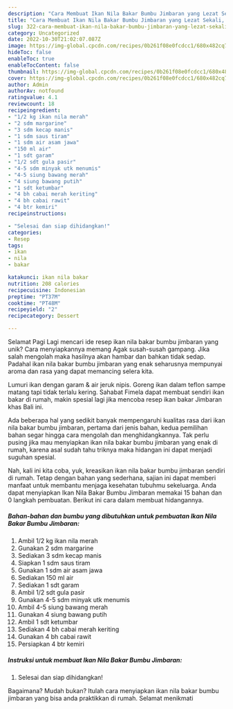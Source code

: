 ```yaml
---
description: "Cara Membuat Ikan Nila Bakar Bumbu Jimbaran yang Lezat Sekali, Sempurna"
title: "Cara Membuat Ikan Nila Bakar Bumbu Jimbaran yang Lezat Sekali, Sempurna"
slug: 322-cara-membuat-ikan-nila-bakar-bumbu-jimbaran-yang-lezat-sekali-sempurna
category: Uncategorized
date: 2022-10-30T21:02:07.087Z
image: https://img-global.cpcdn.com/recipes/0b261f08e0fcdcc1/680x482cq70/ikan-nila-bakar-bumbu-jimbaran-foto-resep-utama.jpg
hideToc: false
enableToc: true
enableTocContent: false
thumbnail: https://img-global.cpcdn.com/recipes/0b261f08e0fcdcc1/680x482cq70/ikan-nila-bakar-bumbu-jimbaran-foto-resep-utama.jpg
cover: https://img-global.cpcdn.com/recipes/0b261f08e0fcdcc1/680x482cq70/ikan-nila-bakar-bumbu-jimbaran-foto-resep-utama.jpg
author: Admin
authorAv: notfound
ratingvalue: 4.1
reviewcount: 18
recipeingredient:
- "1/2 kg ikan nila merah"
- "2 sdm margarine"
- "3 sdm kecap manis"
- "1 sdm saus tiram"
- "1 sdm air asam jawa"
- "150 ml air"
- "1 sdt garam"
- "1/2 sdt gula pasir"
- "4-5 sdm minyak utk menumis"
- "4-5 siung bawang merah"
- "4 siung bawang putih"
- "1 sdt ketumbar"
- "4 bh cabai merah keriting"
- "4 bh cabai rawit"
- "4 btr kemiri"
recipeinstructions:

- "Selesai dan siap dihidangkan!"
categories:
- Resep
tags:
- ikan
- nila
- bakar

katakunci: ikan nila bakar 
nutrition: 208 calories
recipecuisine: Indonesian
preptime: "PT37M"
cooktime: "PT48M"
recipeyield: "2"
recipecategory: Dessert

---
```



Selamat Pagi Lagi mencari ide resep ikan nila bakar bumbu jimbaran yang unik? Cara menyiapkannya memang Agak susah-susah gampang. Jika salah mengolah maka hasilnya akan hambar dan bahkan tidak sedap. Padahal ikan nila bakar bumbu jimbaran yang enak seharusnya mempunyai aroma dan rasa yang dapat memancing selera kita.


Lumuri ikan dengan garam &amp; air jeruk nipis. Goreng ikan dalam teflon sampe matang tapi tidak terlalu kering. Sahabat Fimela dapat membuat sendiri ikan bakar di rumah, makin spesial lagi jika mencoba resep ikan bakar Jimbaran khas Bali ini.

Ada beberapa hal yang sedikit banyak mempengaruhi kualitas rasa dari ikan nila bakar bumbu jimbaran, pertama dari jenis bahan, kedua pemilihan bahan segar hingga cara mengolah dan menghidangkannya. Tak perlu pusing jika mau menyiapkan ikan nila bakar bumbu jimbaran yang enak di rumah, karena asal sudah tahu triknya maka hidangan ini dapat menjadi suguhan spesial.


Nah, kali ini kita coba, yuk, kreasikan ikan nila bakar bumbu jimbaran sendiri di rumah. Tetap dengan bahan yang sederhana, sajian ini dapat memberi manfaat untuk membantu menjaga kesehatan tubuhmu sekeluarga. Anda dapat menyiapkan Ikan Nila Bakar Bumbu Jimbaran memakai 15 bahan dan 0 langkah pembuatan. Berikut ini cara dalam membuat hidangannya.

<!--inarticleads1-->

##### Bahan-bahan dan bumbu yang dibutuhkan untuk pembuatan Ikan Nila Bakar Bumbu Jimbaran:

1. Ambil 1/2 kg ikan nila merah
1. Gunakan 2 sdm margarine
1. Sediakan 3 sdm kecap manis
1. Siapkan 1 sdm saus tiram
1. Gunakan 1 sdm air asam jawa
1. Sediakan 150 ml air
1. Sediakan 1 sdt garam
1. Ambil 1/2 sdt gula pasir
1. Gunakan 4-5 sdm minyak utk menumis
1. Ambil 4-5 siung bawang merah
1. Gunakan 4 siung bawang putih
1. Ambil 1 sdt ketumbar
1. Sediakan 4 bh cabai merah keriting
1. Gunakan 4 bh cabai rawit
1. Persiapkan 4 btr kemiri




<!--inarticleads2-->

##### Instruksi untuk membuat Ikan Nila Bakar Bumbu Jimbaran:


1. Selesai dan siap dihidangkan!



Bagaimana? Mudah bukan? Itulah cara menyiapkan ikan nila bakar bumbu jimbaran yang bisa anda praktikkan di rumah. Selamat menikmati
